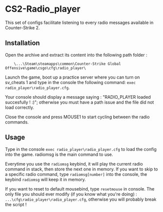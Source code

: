 # CS2-Radio_player
This set of configs facilitate listening to every radio messages available in Counter-Strike 2.

## Installation
Open the archive and extract its content into the following path folder :

        \...\Steam\steamapps\common\Counter-Strike Global Offensive\game\csgo\cfg\radio_player\

Launch the game, boot up a practice server where you can turn on sv_cheats 1 and type in the console the following command: `exec radio_player\radio_player.cfg`.

Your console should display a message saying : "RADIO_PLAYER loaded succesfully ! :)"; otherwise you must have a path issue and the file did not load correctly.

Close the console and press MOUSE1 to start cycling between the radio commands.

## Usage
Type in the console `exec radio_player\radio_player.cfg` to load the config into the game.
radiomsg is the main command to use.

Everytime you use the `radiomsg` keybind, it will play the current radio command in stack, then store the next one in memory.
If you want to skip to a specific radio command, type `radiomsg[number]` into the console, the keybind `radiomsg` will keep it in memory.

If you want to reset to default mousebind, type `resetmouse` in console.
The only file you should ever modify (if you know what you're doing) : `...\cfg\radio_player\radio_player.cfg`, otherwise you will probably break the script !

